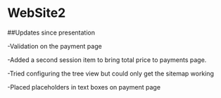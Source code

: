 # WebSite2

##Updates since presentation

-Validation on the payment page

-Added a second session item to bring total price to payments page.

-Tried configuring the tree view but could only get the sitemap working

-Placed placeholders in text boxes on payment page

